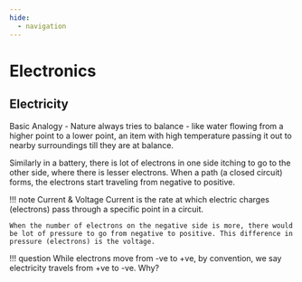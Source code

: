 ```yaml
---
hide:
  - navigation
---
```


# Electronics

## Electricity
Basic Analogy - Nature always tries to balance - like water flowing from a higher point to a lower point, an item with high temperature passing it out to nearby surroundings till they are at balance.

Similarly in a battery, there is lot of electrons in one side itching to go to the other side, where there is lesser electrons. When a path (a closed circuit) forms, the electrons start traveling from negative to positive. 

!!! note Current & Voltage
    Current is the rate at which electric charges (electrons) pass through a specific point in a circuit.
    
    When the number of electrons on the negative side is more, there would be lot of pressure to go from negative to positive. This difference in pressure (electrons) is the voltage.

!!! question
    While electrons move from -ve to +ve, by convention, we say electricity travels from +ve to -ve. Why?